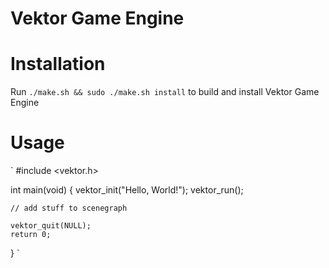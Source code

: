 Vektor Game Engine
==============

Installation
==============

Run `./make.sh && sudo ./make.sh install` to build and install Vektor Game Engine

Usage
==============
`
#include <vektor.h>

int main(void)
{
	vektor_init("Hello, World!");
	vektor_run();

	// add stuff to scenegraph

	vektor_quit(NULL);
	return 0;
}
`
